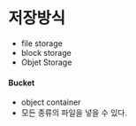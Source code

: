 # 저장방식
- file storage 
- block storage
- Objet Storage

#### Bucket
- object container
- 모든 종류의 파일을 넣을 수 있다.



